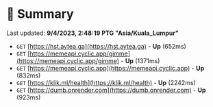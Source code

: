 # 📖 Summary
Last updated: **9/4/2023, 2:48:19 PTG "Asia/Kuala_Lumpur"**

- `GET` [https://hst.aytea.ga](https://hst.aytea.ga) - **Up** (652ms)
- `GET` [https://memeapi.cyclic.app/gimme](https://memeapi.cyclic.app/gimme) - **Up** (1371ms)
- `GET` [https://memeapi.cyclic.app](https://memeapi.cyclic.app) - **Up** (832ms)
- `GET` [https://klik.ml/health](https://klik.ml/health) - **Up** (2242ms)
- `GET` [https://dumb.onrender.com](https://dumb.onrender.com) - **Up** (923ms)
